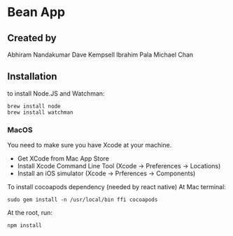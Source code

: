# Bean App

## Created by
Abhiram Nandakumar
Dave Kempsell
Ibrahim Pala
Michael Chan

## Installation
to install Node.JS and Watchman:
```
brew install node
brew install watchman
```

### MacOS
You need to make sure you have Xcode at your machine.
- Get XCode from Mac App Store
- Install Xcode Command Line Tool (Xcode -> Preferences -> Locations)
- Install an iOS simulator (Xcode -> Prferences -> Components)

To install cocoapods dependency (needed by react native)
At Mac terminal:
```
sudo gem install -n /usr/local/bin ffi cocoapods
```

At the root, run:
```
npm install
```